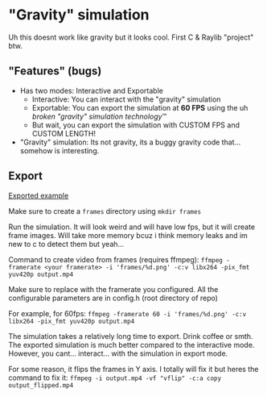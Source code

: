 # "Gravity" simulation

Uh this doesnt work like gravity but it looks cool. First C & Raylib "project" btw.

## "Features" (bugs)

- Has two modes: Interactive and Exportable
  - Interactive: You can interact with the "gravity" simulation
  - Exportable: You can export the simulation at **60 FPS** using the uh *broken "gravity" simulation technology*™️
  - But wait, you can export the simulation with CUSTOM FPS and CUSTOM LENGTH!
- "Gravity" simulation: Its not gravity, its a buggy gravity code that... somehow is interesting.

## Export

[Exported example](/examples/1600x900%2060fps%2033s.mp4)

Make sure to create a `frames` directory using `mkdir frames`

Run the simulation. It will look weird and will have low fps, but it will create frame images.
Will take more memory bcuz i think memory leaks and im new to c to detect them but yeah...

Command to create video from frames (requires ffmpeg):
`ffmpeg -framerate <your framerate> -i 'frames/%d.png' -c:v libx264 -pix_fmt yuv420p output.mp4`

Make sure to replace <your framerate> with the framerate you configured.
All the configurable parameters are in config.h (root directory of repo)

For example, for 60fps:
`ffmpeg -framerate 60 -i 'frames/%d.png' -c:v libx264 -pix_fmt yuv420p output.mp4`

The simulation takes a relatively long time to export. Drink coffee or smth.
The exported simulation is much better compared to the interactive mode. However, you cant... interact... with the simulation in export mode.

For some reason, it flips the frames in Y axis. I totally will fix it but heres the command to fix it:
`ffmpeg -i output.mp4 -vf "vflip" -c:a copy output_flipped.mp4`

